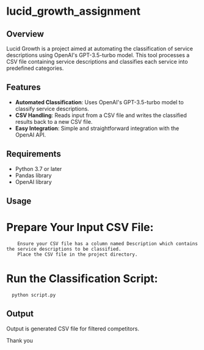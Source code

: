 # lucid_growth_assignment
## Overview

Lucid Growth is a project aimed at automating the classification of service descriptions using OpenAI's GPT-3.5-turbo model. This tool processes a CSV file containing service descriptions and classifies each service into predefined categories.

## Features

- **Automated Classification**: Uses OpenAI's GPT-3.5-turbo model to classify service descriptions.
- **CSV Handling**: Reads input from a CSV file and writes the classified results back to a new CSV file.
- **Easy Integration**: Simple and straightforward integration with the OpenAI API.

## Requirements

- Python 3.7 or later
- Pandas library
- OpenAI library

## Usage

   # Prepare Your Input CSV File:
        Ensure your CSV file has a column named Description which contains the service descriptions to be classified.
        Place the CSV file in the project directory.

   # Run the Classification Script:

      python script.py 

## Output
Output is generated CSV file for filtered competitors.

Thank you
